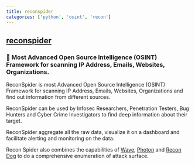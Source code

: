 ```yaml
---
title: reconspider
categories: ['python', 'osint', 'recon']
---
```

## [reconspider](https://github.com/bhavsec/reconspider)

### 🔎 Most Advanced Open Source Intelligence (OSINT) Framework for scanning IP Address, Emails, Websites, Organizations.


ReconSpider is most Advanced Open Source Intelligence (OSINT) Framework for scanning IP Address, Emails, Websites, Organizations and find out information from different sources.

ReconSpider can be used by Infosec Researchers, Penetration Testers, Bug Hunters and Cyber Crime Investigators to find deep information about their target.

ReconSpider aggregate all the raw data, visualize it on a dashboard and facilitate alerting and monitoring on the data.

Recon Spider also combines the capabilities of [Wave](https://github.com/adithyan-ak/WAVE), [Photon](https://github.com/s0md3v/Photon) and [Recon Dog](https://github.com/s0md3v/ReconDog) to do a comprehensive enumeration of attack surface.

